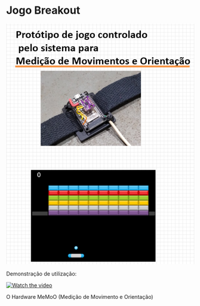 # Jogo Breakout 
![breakoutcapa](docs/capa.png)

Demonstração de utilização:


[![Watch the video](https://img.youtube.com/vi/nTQUwghvy5Q/default.jpg)](https://youtu.be/nTQUwghvy5Q)

O Hardware MeMoO (Medição de Movimento e Orientação) 
